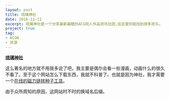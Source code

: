 ```yaml
---
layout: post
title: 琉璃神社
date: 2016-12-11
excerpt: 琉璃神社是一个分享最新最酷的ACG同人作品资讯社团,在这里你能找到很多欢乐。
project: true
tag: 
- ACGN
- 资源
---
```


[**琉璃神社**](https://www.hacg.fi/)

这么著名的地方就不用我多说了吧，我主要是偶尔会看一些漫画，动画什么的很久不看了。至于这个网站怎么下载东西，我就不科普了。也就是因为神社，我才需要一个[在线的磁力链转种子工具](http://windfire.space/torrent/)。

由于众所周知的原因，这网站时不时的换域名后缀。